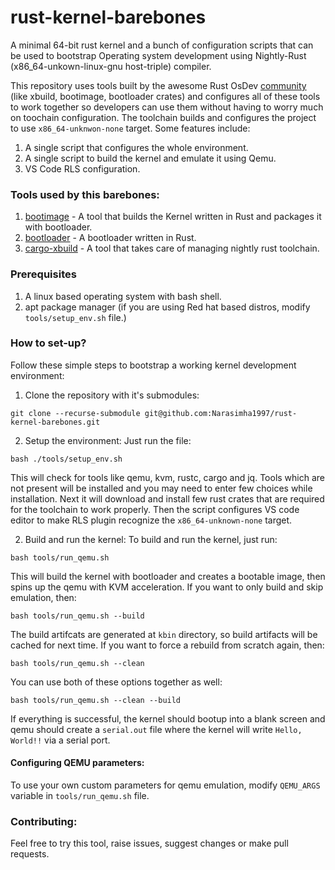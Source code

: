 # rust-kernel-barebones
A minimal 64-bit rust kernel and a bunch of configuration scripts that can be used to bootstrap Operating system development using Nightly-Rust (x86_64-unkown-linux-gnu host-triple) compiler.

This repository uses tools built by the awesome Rust OsDev [community](https://github.com/rust-osdev) (like xbuild, bootimage, bootloader crates) and configures all of these tools to work together so developers can use them without having to worry much on toochain configuration. The toolchain builds and configures the project to use `x86_64-unknwon-none` target. Some features include:

1. A single script that configures the whole environment.
2. A single script to build the kernel and emulate it using Qemu.
3. VS Code RLS configuration.

### Tools used by this barebones:
1. [bootimage](https://github.com/rust-osdev/bootimage) - A tool that builds the Kernel written in Rust and packages it with bootloader.
2. [bootloader](https://github.com/rust-osdev/bootloader) - A bootloader written in Rust.
3. [cargo-xbuild](https://github.com/rust-osdev/cargo-xbuild) - A tool that takes care of managing nightly rust toolchain.

### Prerequisites
1. A linux based operating system with bash shell.
2. apt package manager (if you are using Red hat based distros, modify `tools/setup_env.sh` file.)

### How to set-up?
Follow these simple steps to bootstrap a working kernel development environment:
1. Clone the repository with it's submodules:

```
git clone --recurse-submodule git@github.com:Narasimha1997/rust-kernel-barebones.git
```

2. Setup the environment:
Just run the file:
```
bash ./tools/setup_env.sh
```

This will check for tools like qemu, kvm, rustc, cargo and jq. Tools which are not present will be installed and you may need to enter few choices while installation. Next it will download and install few rust crates that are required for the toolchain to work properly. Then the script configures VS code editor to make RLS plugin recognize the `x86_64-unknown-none` target. 

2. Build and run the kernel:
To build and run the kernel, just run:
```
bash tools/run_qemu.sh
```
This will build the kernel with bootloader and creates a bootable image, then spins up the qemu with KVM acceleration. If you want to only build and skip emulation, then:

```
bash tools/run_qemu.sh --build
```
The build artifcats are generated at `kbin` directory, so build artifacts will be cached for next time. If you want to force a rebuild from scratch again, then:
```
bash tools/run_qemu.sh --clean
```
You can use both of these options together as well:
```
bash tools/run_qemu.sh --clean --build
```

If everything is successful, the kernel should bootup into a blank screen and qemu should create a `serial.out` file where the kernel will write `Hello, World!!` via a serial port.

#### Configuring QEMU parameters:
To use your own custom parameters for qemu emulation, modify `QEMU_ARGS` variable in `tools/run_qemu.sh` file.

### Contributing:
Feel free to try this tool, raise issues, suggest changes or make pull requests. 
